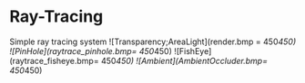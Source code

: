 # Ray-Tracing
Simple ray tracing system
![Transparency;AreaLight](render.bmp = 450*450)
![PinHole](raytrace_pinhole.bmp= 450*450)
![FishEye](raytrace_fisheye.bmp= 450*450)
![Ambient](AmbientOccluder.bmp= 450*450)

